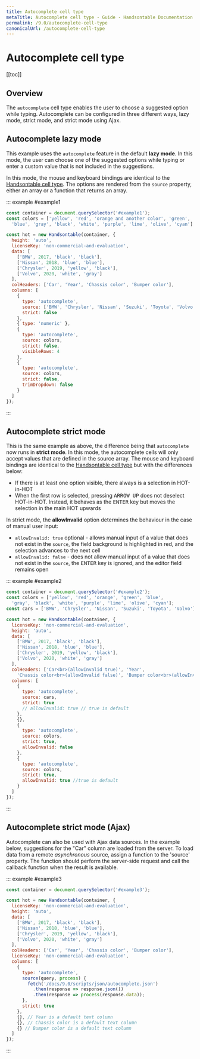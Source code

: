 ```yaml
---
title: Autocomplete cell type
metaTitle: Autocomplete cell type - Guide - Handsontable Documentation
permalink: /9.0/autocomplete-cell-type
canonicalUrl: /autocomplete-cell-type
---
```


# Autocomplete cell type

[[toc]]

## Overview
The `autocomplete` cell type enables the user to choose a suggested option while typing. Autocomplete can be configured in three different ways, lazy mode, strict mode, and strict mode using Ajax.

## Autocomplete lazy mode

This example uses the `autocomplete` feature in the default **lazy mode**. In this mode, the user can choose one of the suggested options while typing or enter a custom value that is not included in the suggestions.

In this mode, the mouse and keyboard bindings are identical to the [Handsontable cell type](@/guides/cell-types/handsontable-cell-type.md). The options are rendered from the `source` property, either an array or a function that returns an array.

::: example #example1
```js
const container = document.querySelector('#example1');
const colors = ['yellow', 'red', 'orange and another color', 'green',
  'blue', 'gray', 'black', 'white', 'purple', 'lime', 'olive', 'cyan'];

const hot = new Handsontable(container, {
  height: 'auto',
  licenseKey: 'non-commercial-and-evaluation',
  data: [
    ['BMW', 2017, 'black', 'black'],
    ['Nissan', 2018, 'blue', 'blue'],
    ['Chrysler', 2019, 'yellow', 'black'],
    ['Volvo', 2020, 'white', 'gray']
  ],
  colHeaders: ['Car', 'Year', 'Chassis color', 'Bumper color'],
  columns: [
    {
      type: 'autocomplete',
      source: ['BMW', 'Chrysler', 'Nissan', 'Suzuki', 'Toyota', 'Volvo'],
      strict: false
    },
    { type: 'numeric' },
    {
      type: 'autocomplete',
      source: colors,
      strict: false,
      visibleRows: 4
    },
    {
      type: 'autocomplete',
      source: colors,
      strict: false,
      trimDropdown: false
    }
  ]
});
```
:::

## Autocomplete strict mode

This is the same example as above, the difference being that `autocomplete` now runs in **strict mode**. In this mode, the autocomplete cells will only accept values that are defined in the source array. The mouse and keyboard bindings are identical to the [Handsontable cell type](@/guides/cell-types/handsontable-cell-type.md) but with the differences below:

* If there is at least one option visible, there always is a selection in HOT-in-HOT
* When the first row is selected, pressing <kbd>ARROW UP</kbd> does not deselect HOT-in-HOT. Instead, it behaves as the <kbd>ENTER</kbd> key but moves the selection in the main HOT upwards

In strict mode, the **allowInvalid** option determines the behaviour in the case of manual user input:

* `allowInvalid: true` optional - allows manual input of a value that does not exist in the `source`, the field background is highlighted in red, and the selection advances to the next cell
* `allowInvalid: false` - does not allow manual input of a value that does not exist in the `source`, the <kbd>ENTER</kbd> key is ignored, and the editor field remains open

::: example #example2
```js
const container = document.querySelector('#example2');
const colors = ['yellow', 'red', 'orange', 'green', 'blue',
  'gray', 'black', 'white', 'purple', 'lime', 'olive', 'cyan'];
const cars = ['BMW', 'Chrysler', 'Nissan', 'Suzuki', 'Toyota', 'Volvo'];

const hot = new Handsontable(container, {
  licenseKey: 'non-commercial-and-evaluation',
  height: 'auto',
  data: [
    ['BMW', 2017, 'black', 'black'],
    ['Nissan', 2018, 'blue', 'blue'],
    ['Chrysler', 2019, 'yellow', 'black'],
    ['Volvo', 2020, 'white', 'gray']
  ],
  colHeaders: ['Car<br>(allowInvalid true)', 'Year',
    'Chassis color<br>(allowInvalid false)', 'Bumper color<br>(allowInvalid true)'],
  columns: [
    {
      type: 'autocomplete',
      source: cars,
      strict: true
      // allowInvalid: true // true is default
    },
    {},
    {
      type: 'autocomplete',
      source: colors,
      strict: true,
      allowInvalid: false
    },
    {
      type: 'autocomplete',
      source: colors,
      strict: true,
      allowInvalid: true //true is default
    }
  ]
});
```
:::

## Autocomplete strict mode (Ajax)

Autocomplete can also be used with Ajax data sources. In the example below, suggestions for the "Car" column are loaded from the server. To load data from a remote *asynchronous* source, assign a function to the 'source' property. The function should perform the server-side request and call the callback function when the result is available.

::: example #example3
```js
const container = document.querySelector('#example3');

const hot = new Handsontable(container, {
  licenseKey: 'non-commercial-and-evaluation',
  height: 'auto',
  data: [
    ['BMW', 2017, 'black', 'black'],
    ['Nissan', 2018, 'blue', 'blue'],
    ['Chrysler', 2019, 'yellow', 'black'],
    ['Volvo', 2020, 'white', 'gray']
  ],
  colHeaders: ['Car', 'Year', 'Chassis color', 'Bumper color'],
  licenseKey: 'non-commercial-and-evaluation',
  columns: [
    {
      type: 'autocomplete',
      source(query, process) {
        fetch('/docs/9.0/scripts/json/autocomplete.json')
          .then(response => response.json())
          .then(response => process(response.data));
      },
      strict: true
    },
    {}, // Year is a default text column
    {}, // Chassis color is a default text column
    {} // Bumper color is a default text column
  ]
});
```
:::
